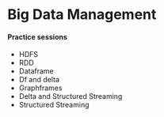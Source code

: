 # Big Data Management

#### Practice sessions
- HDFS
- RDD
- Dataframe
- Df and delta
- Graphframes
- Delta and Structured Streaming
- Structured Streaming
